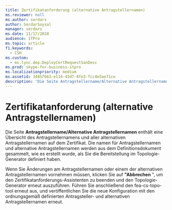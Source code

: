 ```yaml
---
title: Zertifikatanforderung (alternative Antragstellernamen)
ms.reviewer: null
ms.author: serdars
author: SerdarSoysal
manager: serdars
ms.date: 11/17/2018
audience: ITPro
ms.topic: article
f1.keywords:
  - CSH
ms.custom:
  - ms.lync.dep.DeployCertRequestSanDesc
ms.prod: skype-for-business-itpro
ms.localizationpriority: medium
ms.assetid: 3485f663-e114-43d7-8fe3-fcc4e5ae71ce
description: 'Die Seite Antragstellername/Alternative Antragstellernamen enthält eine Übersicht des Antragstellernamens und aller alternativen Antragstellernamen auf dem Zertifikat. Die namen für Antragstellernamen und alternative Antragstellernamen werden aus dem Definitionsdokument gesammelt, wie es erstellt wurde, als Sie die Bereitstellung im Topologie-Generator definiert haben.'
---
```


# <a name="certificate-request-subject-alternate-names"></a>Zertifikatanforderung (alternative Antragstellernamen)
 
Die Seite **Antragstellername/Alternative Antragstellernamen** enthält eine Übersicht des Antragstellernamens und aller alternativen Antragstellernamen auf dem Zertifikat. Die namen für Antragstellernamen und alternative Antragstellernamen werden aus dem Definitionsdokument gesammelt, wie es erstellt wurde, als Sie die Bereitstellung im Topologie-Generator definiert haben.
  
Wenn Sie Änderungen am Antragstellernamen oder einem der alternativen Antragstellernamen vornehmen müssen, klicken Sie auf **"Abbrechen** ", um den Zertifikatanforderungs-Assistenten zu beenden und den Topologie-Generator erneut auszuführen. Führen Sie anschließend den fea-cs-topo-tool erneut aus, und veröffentlichen Sie die neue Konfiguration mit den ordnungsgemäß definierten Antragsteller- und alternativen Antragstellernamen erneut.
  

